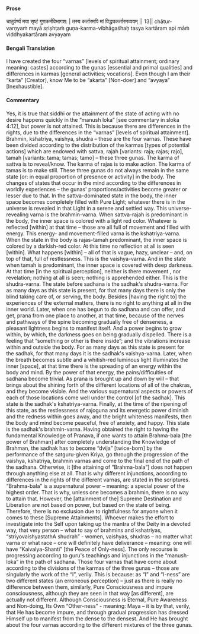 #### Prose 

चातुर्वर्ण्यं मया सृष्टं गुणकर्मविभागश: |
तस्य कर्तारमपि मां विद्ध्यकर्तारमव्ययम् || 13||
chātur-varṇyaṁ mayā sṛiṣhṭaṁ guṇa-karma-vibhāgaśhaḥ
tasya kartāram api māṁ viddhyakartāram avyayam

 #### Bengali Translation 

I have created the four “varnas” [levels of spiritual attainment; ordinary meaning: castes] according to the gunas [essential and primal qualities] and differences in karmas [general activities; vocations]. Even though I am their “karta” [Creator], know Me to be “akarta” [Non-doer] and “avyaya” [Inexhaustible]. 

 #### Commentary 

Yes, it is true that siddhi or the attainment of the state of acting with no desire happens quickly in the “manush loka” [see commentary in sloka 4:12], but power is not attained. This is because there are differences in the rights, due to the differences in the “varnas” [levels of spiritual attainment]. Brahmin, kshatriya, vaishya, shudra – these are the four varnas. These have been divided according to the distribution of the karmas [types of potential actions] which are endowed with sattva, rajah [variants: raja; rajas; rajo], tamah [variants: tama; tamas; tamo] – these three gunas. The karma of sattva is to reveal/know. The karma of rajas is to make action. The karma of tamas is to make still. These three gunas do not always remain in the same state [or: in equal proportion of presence or activity] in the body. The changes of states that occur in the mind according to the differences in worldly experiences – the gunas' proportions/activities become greater or lesser due to that. In the sattva-dominated state in the body, the inner space becomes completely filled with Pure Light; whatever there is in the universe is revealed in that Light in a serene and settled way. This universe-revealing varna is the brahmin-varna. When sattva-rajah is predominant in the body, the inner space is colored with a light red color. Whatever is reflected [within] at that time – those are all full of movement and filled with energy. This energy- and movement-filled varna is the kshatriya-varna. When the state in the body is rajas-tamah predominant, the inner space is colored by a darkish-red color. At this time no reflection at all is seen [within]. What happens [within] – all of that is vague, hazy, unclear – and, on top of that, full of restlessness. This is the vaishya-varna. And in the state when tamah is predominant, the inner space is covered with deep darkness. At that time [in the spiritual perception], neither is there movement , nor revelation; nothing at all is seen; nothing is apprehended either. This is the shudra-varna. The state before sadhana is the sadhak's shudra-varna. For as many days as this state is present, for that many days there is only the blind taking care of, or serving, the body. Besides [having the right to] the experiences of the external matters, there is no right to anything at all in the inner world. Later, when one has begun to do sadhana and can offer, and get, prana from one place to another, at that time, because of the nerves and pathways of the spine becoming gradually free of denseness, a pleasant lightness begins to manifest itself. And a power begins to grow within, by which, the darkness goes on being gradually dispelled. There is a feeling that “something or other is there inside”; and the vibrations increase within and outside the body. For as many days as this state is present for the sadhak, for that many days it is the sadhak's vaishya-varna. Later, when the breath becomes subtle and a whitish-red luminous light illuminates the inner [space], at that time there is the spreading of an energy within the body and mind. By the power of that energy, the pains/difficulties of sadhana become trivial. As prana is brought up and down by will – that brings about the shining forth of the different locations of all of the chakras, and they become visible. And the various supernatural aspects or powers of each of those locations come well under the control [of the sadhak]. This state is the sadhak's kshatriya-varna. Finally, at the time of the ripening of this state, as the restlessness of rajoguna and its energetic power diminish and the redness within goes away, and the bright whiteness manifests, then the body and mind become peaceful, free of anxiety, and happy. This state is the sadhak's brahmin-varna. Having obtained the right to having the fundamental Knowledge of Pranava, if one wants to attain Brahma-bala [the power of Brahman] after completely understanding the Knowledge of Brahman, the sadhak has to become “dvija” [twice-born] by the performance of the satguru-given Kriya, go through the progression of the vaishya, kshatriya, brahmin varnas and come to the final end of the path of the sadhana. Otherwise, it [the attaining of “Brahma-bala”] does not happen through anything else at all. That is why different injunctions, according to differences in the rights of the different varnas, are stated in the scriptures. “Brahma-bala” is a supernatural power – meaning: a special power of the highest order. That is why, unless one becomes a brahmin, there is no way to attain that. However, the [attainment of the] Supreme Destination and Liberation are not based on power, but based on the state of being. Therefore, there is no exclusion due to rightfulness for anyone when it comes to these [Supreme Attainments]. Whoever makes the effort to investigate into the Self upon taking up the mantra of the Deity in a devoted way, that very person – what to say of brahmins and kshatriyas, “striyovaishyastathA shudrah” - women, vaishyas, shudras – no matter what varna or what race – one will definitely have deliverance – meaning: one will have “Kaivalya-Shanti” [the Peace of Only-ness]. The only recourse is progressing according to guru's teachings and injunctions in the “manush-loka” in the path of sadhana. Those four varnas that have come about according to the divisions of the karmas of the three gunas – those are singularly the work of the “I”, verily. This is because: as “I” and “I-ness” are two different states (an erroneous perception) – just as there is really no difference between them, similarly, Pure Consciousness and impure consciousness, although they are seen in that way [as different], are actually not different. Although Consciousness is Eternal, Pure Awareness and Non-doing, Its Own “Other-ness” - meaning: Maya – it is by that, verily, that He has become impure, and through gradual progression has dressed Himself up to manifest from the dense to the densest. And He has brought about the four varnas according to the different mixtures of the three gunas.